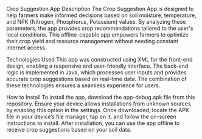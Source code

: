 Crop Suggestion App
Description
The Crop Suggestion App is designed to help farmers make informed decisions based on soil moisture, temperature, 
and NPK (Nitrogen, Phosphorus, Potassium) values. By analyzing these parameters, the app provides crop recommendations 
tailored to the user's local conditions. This offline-capable app empowers farmers to optimize their crop yield and resource 
management without needing constant internet access. 

Technologies Used
This app was constructed using XML for the front-end design, enabling a responsive 
and user-friendly interface. The back-end logic is implemented in Java, which processes 
user inputs and provides accurate crop suggestions based on real-time data. The combination of these technologies ensures a 
seamless experience for users.

How to Install
To install the app, download the app-debug.apk file from this repository. Ensure your device allows
installations from unknown sources by enabling this option in the settings. Once downloaded, locate the APK file in your device’s 
file manager, tap on it, and follow the on-screen instructions to install. After installation, you can use the app offline to receive 
crop suggestions based on your soil data.
